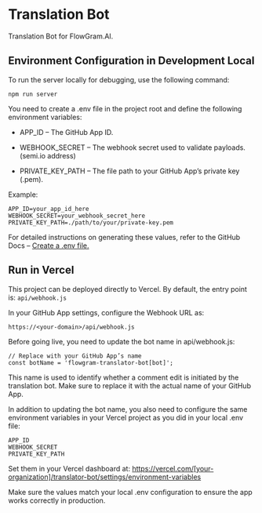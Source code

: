# Translation Bot

Translation Bot for FlowGram.AI.

## Environment Configuration in Development Local

To run the server locally for debugging, use the following command:

`npm run server`

You need to create a .env file in the project root and define the following environment variables:

- APP_ID – The GitHub App ID.

- WEBHOOK_SECRET – The webhook secret used to validate payloads.(semi.io address)

- PRIVATE_KEY_PATH – The file path to your GitHub App’s private key (.pem).


Example:
```
APP_ID=your_app_id_here
WEBHOOK_SECRET=your_webhook_secret_here
PRIVATE_KEY_PATH=./path/to/your/private-key.pem
```


For detailed instructions on generating these values, refer to the GitHub Docs – [Create a .env file.](https://docs.github.com/en/apps/creating-github-apps/writing-code-for-a-github-app/quickstart#create-a-env-file)



## Run in Vercel

This project can be deployed directly to Vercel.
By default, the entry point is: `api/webhook.js`

In your GitHub App settings, configure the Webhook URL as:

```
https://<your-domain>/api/webhook.js
```

Before going live, you need to update the bot name in api/webhook.js:

```
// Replace with your GitHub App’s name
const botName = 'flowgram-translator-bot[bot]';
```


This name is used to identify whether a comment edit is initiated by the translation bot. Make sure to replace it with the actual name of your GitHub App.

In addition to updating the bot name, you also need to configure the same environment variables in your Vercel project as you did in your local .env file:

```
APP_ID
WEBHOOK_SECRET
PRIVATE_KEY_PATH
```


Set them in your Vercel dashboard at:
https://vercel.com/[your-organization]/translator-bot/settings/environment-variables

Make sure the values match your local .env configuration to ensure the app works correctly in production.